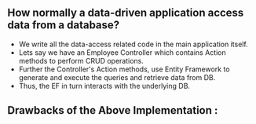 ## How normally a data-driven application access data from a database?

- We write all the data-access related code in the main application itself.
- Lets say we have an Employee Controller which contains Action methods to perform CRUD operations.
- Further the Controller's Action methods, use Entity Framework to generate and execute the queries and retrieve data from DB.
- Thus, the EF in turn interacts with the underlying DB.

## Drawbacks of the Above Implementation :
